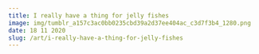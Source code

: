 ```yaml
---
title: I really have a thing for jelly fishes
image: img/tumblr_a157c3ac0bb0235cbd39a2d37ee404ac_c3d7f3b4_1280.png
date: 18 11 2020
slug: /art/i-really-have-a-thing-for-jelly-fishes
---
```

